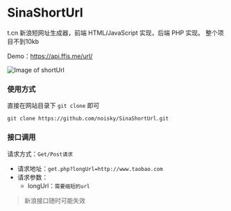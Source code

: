 # SinaShortUrl
t.cn 新浪短网址生成器，前端 HTML/JavaScript 实现，后端 PHP 实现。
整个项目不到10kb

Demo：https://api.ffis.me/url/

![Image of shortUrl](https://img.ffis.me/images/2020/04/21/t.cnShortUrl.png)

### 使用方式
直接在网站目录下 `git clone` 即可

`git clone https://github.com/noisky/SinaShortUrl.git`

### 接口调用
请求方式：`Get/Post请求`
- 请求地址：`get.php?longUrl=http://www.taobao.com`
- 请求参数：
    - longUrl：`需要缩短的url`
    
> 新浪接口随时可能失效
